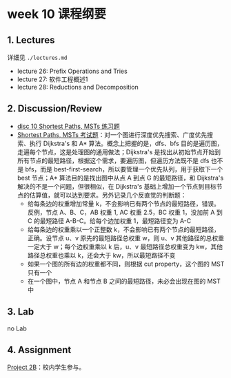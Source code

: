 # week 10 课程纲要

## 1. Lectures

详细见 `./lectures.md`

- lecture 26: Prefix Operations and Tries
- lecture 27: 软件工程概述1
- lecture 28: Reductions and Decomposition

## 2. Discussion/Review 

- [disc 10 Shortest Paths, MSTs 练习题](https://drive.google.com/file/d/1BS-5XtL9GpkmeW3IWx44xt-qJHD3pk7P/view?usp=sharing)
- [Shortest Paths, MSTs 考试题](https://drive.google.com/file/d/1At-W5zAQzyrbUyX6VdDJJPh9UY9rTWYx/view?usp=share_link)：对一个图进行深度优先搜索、广度优先搜索、执行 Dijkstra's 和 A* 算法。概念上把握的是，dfs、bfs 目的是遍历图，走遍每个节点，这是处理图的通用做法；Dijkstra's 是找出从初始节点开始到所有节点的最短路径，根据这个需求，要遍历图，但遍历方法既不是 dfs 也不是 bfs，而是 best-first-search，所以要管理一个优先队列，用于获取下一个 best 节点；A* 算法目的是找出图中从点 A 到点 G 的最短路径，和 Dijkstra's 解决的不是一个问题，但很相似，在 Dijkstra's 基础上增加一个节点到目标节点的估算值，就可以达到要求。另外记录几个反直觉的判断题：
  - 给每条边的权重增加常量 k，不会影响已有两个节点的最短路径，错误。反例，节点 A、B、C，AB 权重 1, AC 权重 2.5，BC 权重 1，没加前 A 到 C 的最短路径 A-B-C。给每个边加权重 1，最短路径变为 A-C
  - 给每条边的权重乘以一个正整数 k，不会影响已有两个节点的最短路径，正确。设节点 u、v 原先的最短路径总权重 w，则 u、v 其他路径的总权重一定大于 w；每个边权重乘以 k 后，u、v 最短路径总权重变为 kw，其他路径总权重也乘以 k，还会大于 kw，所以最短路径不变
  - 如果一个图的所有边的权重都不同，则根据 cut property，这个图的 MST 只有一个
  - 在一个图中，节点 A 和节点 B 之间的最短路径，未必会出现在图的 MST 中

## 3. Lab

no Lab

## 4. Assignment

[Project 2B](https://sp23.datastructur.es/materials/proj/proj2b)：校内学生参与。
